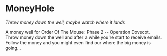 # MoneyHole
<i>Throw money down the well, maybe watch where it lands</i>

A money well for Order Of The Mouse: Phase 2 -- Operation Dovecot. Throw money down the well and after a while you're start to receive emails. Follow the money and you might even find our where the big money is going...
